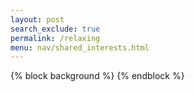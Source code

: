 ```yaml
---
layout: post 
search_exclude: true
permalink: /relaxing
menu: nav/shared_interests.html
---
```


{% block background %}
    <script src="{{ url_for('static', filename='js/three.r119.min.js') }}"></script>
    <script src="{{ url_for('static', filename='js/vanta.clouds2.min.js') }}"></script>
    <script>
        VANTA.CLOUDS2({
            el: "#body_background",
            mouseControls: true,
            touchControls: true,
            gyroControls: false,
            minHeight: 200.00,
            minWidth: 200.00,
            scale: 1.00,
            skyColor: 0x4087af,
            cloudColor: 0x294572,
})
</script>
{% endblock %}

</html>